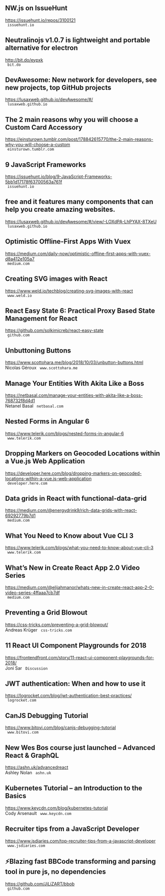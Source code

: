 ## NW.js on IssueHunt  
https://issuehunt.io/repos/3100121  
 ` issuehunt.io`
  

## Neutralinojs v1.0.7 is lightweight and portable alternative for electron  
http://bit.do/eypxk  
 ` bit.do`
  

## DevAwesome: New network for developers, see new projects, top GitHub projects  
https://lusaxweb.github.io/devAwesome/#/  
 ` lusaxweb.github.io`
  

## The 2 main reasons why you will choose a Custom Card Accessory  
https://einsturown.tumblr.com/post/178842615770/the-2-main-reasons-why-you-will-choose-a-custom  
 ` einsturown.tumblr.com`
  

## 9 JavaScript Frameworks  
https://issuehunt.io/blog/9-JavaScript-Frameworks-5bb1d17178f63700563a761f  
 ` issuehunt.io`
  

## free and it features many components that can help you create amazing websites.  
https://lusaxweb.github.io/devAwesome/#/view/-LOXdPA-LhPYAX-8TXeU  
 ` lusaxweb.github.io`
  

## Optimistic Offline-First Apps With Vuex  
https://medium.com/daily-now/optimistic-offline-first-apps-with-vuex-d8a412e105a7  
 ` medium.com`
  

## Creating SVG images with React  
https://www.weld.io/techblog/creating-svg-images-with-react  
 ` www.weld.io`
  

## React Easy State 6: Practical Proxy Based State Management for React  
https://github.com/solkimicreb/react-easy-state  
 ` github.com`
  

## Unbuttoning Buttons  
https://www.scottohara.me/blog/2018/10/03/unbutton-buttons.html  
Nicolas Géroux ` www.scottohara.me`
  

## Manage Your Entities With Akita Like a Boss  
https://netbasal.com/manage-your-entities-with-akita-like-a-boss-768732f8d4d1  
Netanel Basal ` netbasal.com`
  

## Nested Forms in Angular 6  
https://www.telerik.com/blogs/nested-forms-in-angular-6  
 ` www.telerik.com`
  

## Dropping Markers on Geocoded Locations within a Vue.js Web Application  
https://developer.here.com/blog/dropping-markers-on-geocoded-locations-within-a-vue.js-web-application  
 ` developer.here.com`
  

## Data grids in React with functional-data-grid  
https://medium.com/@energydrink9/rich-data-grids-with-react-69292779b7d1  
 ` medium.com`
  

## What You Need to Know about Vue CLI 3  
https://www.telerik.com/blogs/what-you-need-to-know-about-vue-cli-3  
 ` www.telerik.com`
  

## What’s New in Create React App 2.0 Video Series  
https://medium.com/@elijahmanor/whats-new-in-create-react-app-2-0-video-series-4ffaaa7cb7df  
 ` medium.com`
  

## Preventing a Grid Blowout  
https://css-tricks.com/preventing-a-grid-blowout/  
Andreas Krüger ` css-tricks.com`
  

## 11 React UI Component Playgrounds for 2018  
https://frontendfront.com/story/11-react-ui-component-playgrounds-for-2018/  
Joni Sar ` Discussion`
  

## JWT authentication: When and how to use it  
https://logrocket.com/blog/jwt-authentication-best-practices/  
 ` logrocket.com`
  

## CanJS Debugging Tutorial  
https://www.bitovi.com/blog/canjs-debugging-tutorial  
 ` www.bitovi.com`
  

## New Wes Bos course just launched – Advanced React & GraphQL  
https://ashn.uk/advancedreact  
Ashley Nolan ` ashn.uk`
  

## Kubernetes Tutorial – an Introduction to the Basics  
https://www.keycdn.com/blog/kubernetes-tutorial  
Cody Arsenault ` www.keycdn.com`
  

## Recruiter tips from a JavaScript Developer  
https://www.jsdiaries.com/top-recruiter-tips-from-a-javascript-developer  
 ` www.jsdiaries.com`
  

## ⚡️Blazing fast BBCode transforming and parsing tool in pure js, no dependencies  
https://github.com/JiLiZART/bbob  
 ` github.com`
  

